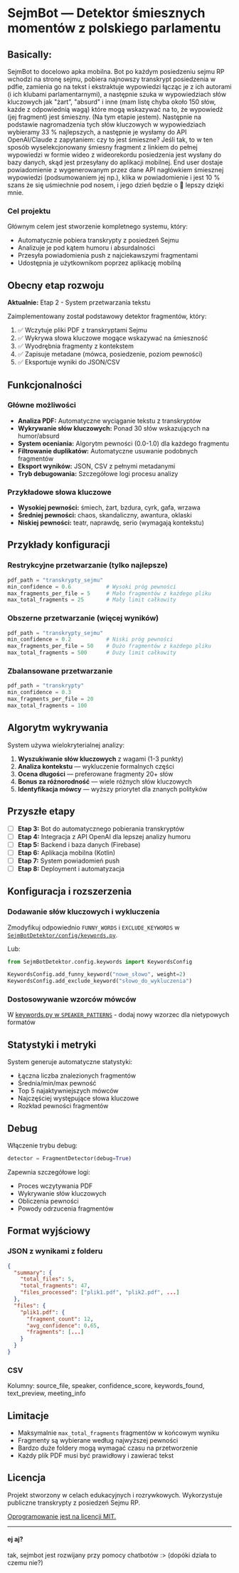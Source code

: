 # SejmBot — Detektor śmiesznych momentów z polskiego parlamentu

## Basically:
SejmBot to docelowo apka mobilna. Bot po każdym posiedzeniu sejmu RP wchodzi na stronę sejmu, pobiera najnowszy transkrypt posiedzenia w pdfie, zamienia go na tekst i ekstraktuje wypowiedzi łącząc je z ich autorami (i ich klubami parlamentarnymi), a następnie szuka w wypowiedziach słów kluczowych jak "żart”, "absurd" i inne (mam listę chyba około 150 słów, każde z odpowiednią wagą) które mogą wskazywać na to, że wypowiedź (jej fragment) jest śmieszny. (Na tym etapie jestem). Następnie na podstawie nagromadzenia tych słów kluczowych w wypowiedziach wybieramy 33 % najlepszych, a następnie je wysłamy do API OpenAI/Claude z zapytaniem: czy to jest śmieszne? Jeśli tak, to w ten sposób wyselekcjonowany śmiesny fragment z linkiem do pełnej wypowiedzi w formie wideo z wideorekordu posiedzenia jest wysłany do bazy danych, skąd jest przesyłany do aplikacji mobilnej. End user dostaje powiadomienie z wygenerowanym przez dane API nagłówkiem śmiesznej wypowiedzi (podsumowaniem jej np.), klika w powiadomienie i jest 10 % szans że się uśmiechnie pod nosem, i jego dzień będzie o 🤏 lepszy dzięki mnie.

### Cel projektu

Głównym celem jest stworzenie kompletnego systemu, który:

- Automatycznie pobiera transkrypty z posiedzeń Sejmu
- Analizuje je pod kątem humoru i absurdalności
- Przesyła powiadomienia push z najciekawszymi fragmentami
- Udostępnia je użytkownikom poprzez aplikację mobilną

## Obecny etap rozwoju

**Aktualnie:** Etap 2 - System przetwarzania tekstu

Zaimplementowany został podstawowy detektor fragmentów, który:

1. ✅ Wczytuje pliki PDF z transkryptami Sejmu
2. ✅ Wykrywa słowa kluczowe mogące wskazywać na śmieszność
3. ✅ Wyodrębnia fragmenty z kontekstem
4. ✅ Zapisuje metadane (mówca, posiedzenie, poziom pewności)
5. ✅ Eksportuje wyniki do JSON/CSV

## Funkcjonalności

### Główne możliwości

- **Analiza PDF:** Automatyczne wyciąganie tekstu z transkryptów
- **Wykrywanie słów kluczowych:** Ponad 30 słów wskazujących na humor/absurd
- **System oceniania:** Algorytm pewności (0.0-1.0) dla każdego fragmentu
- **Filtrowanie duplikatów:** Automatyczne usuwanie podobnych fragmentów
- **Eksport wyników:** JSON, CSV z pełnymi metadanymi
- **Tryb debugowania:** Szczegółowe logi procesu analizy

### Przykładowe słowa kluczowe

- **Wysokiej pewności:** śmiech, żart, bzdura, cyrk, gafa, wrzawa
- **Średniej pewności:** chaos, skandaliczny, awantura, oklaski
- **Niskiej pewności:** teatr, naprawdę, serio (wymagają kontekstu)

## Przykłady konfiguracji

### Restrykcyjne przetwarzanie (tylko najlepsze)
```python
pdf_path = "transkrypty_sejmu"
min_confidence = 0.6           # Wysoki próg pewności
max_fragments_per_file = 5     # Mało fragmentów z każdego pliku
max_total_fragments = 25       # Mały limit całkowity
```

### Obszerne przetwarzanie (więcej wyników)
```python
pdf_path = "transkrypty_sejmu"
min_confidence = 0.2           # Niski próg pewności
max_fragments_per_file = 50    # Dużo fragmentów z każdego pliku
max_total_fragments = 500      # Duży limit całkowity
```

### Zbalansowane przetwarzanie
```python
pdf_path = "transkrypty"
min_confidence = 0.3
max_fragments_per_file = 20
max_total_fragments = 100
```

## Algorytm wykrywania

System używa wielokryterialnej analizy:

1. **Wyszukiwanie słów kluczowych** z wagami (1-3 punkty)
2. **Analiza kontekstu** — wykluczenie formalnych części
3. **Ocena długości** — preferowane fragmenty 20+ słów
4. **Bonus za różnorodność** — wiele różnych słów kluczowych
5. **Identyfikacja mówcy** — wyższy priorytet dla znanych polityków

## Przyszłe etapy

- [ ] **Etap 3:** Bot do automatycznego pobierania transkryptów
- [ ] **Etap 4:** Integracja z API OpenAI dla lepszej analizy humoru
- [ ] **Etap 5:** Backend i baza danych (Firebase)
- [ ] **Etap 6:** Aplikacja mobilna (Kotlin)
- [ ] **Etap 7:** System powiadomień push
- [ ] **Etap 8:** Deployment i automatyzacja

## Konfiguracja i rozszerzenia

### Dodawanie słów kluczowych i wykluczenia
Zmodyfikuj odpowiednio `FUNNY_WORDS` i `EXCLUDE_KEYWORDS` w [`SejmBotDetektor/config/keywords.py`](https://github.com/philornot/SejmBot/blob/main/SejmBotDetektor/config/keywords.py).

Lub:
```python
from SejmBotDetektor.config.keywords import KeywordsConfig

KeywordsConfig.add_funny_keyword("nowe_słowo", weight=2)
KeywordsConfig.add_exclude_keyword("słowo_do_wykluczenia")
```

### Dostosowywanie wzorców mówców

W [keywords.py w `SPEAKER_PATTERNS`](https://github.com/philornot/SejmBot/blob/main/SejmBotDetektor/config/keywords.py) - dodaj nowy wzorzec dla nietypowych formatów


## Statystyki i metryki

System generuje automatyczne statystyki:

- Łączna liczba znalezionych fragmentów
- Średnia/min/max pewność
- Top 5 najaktywniejszych mówców
- Najczęściej występujące słowa kluczowe
- Rozkład pewności fragmentów

## Debug

Włączenie trybu debug:

```python
detector = FragmentDetector(debug=True)
```

Zapewnia szczegółowe logi:

- Proces wczytywania PDF
- Wykrywanie słów kluczowych
- Obliczenia pewności
- Powody odrzucenia fragmentów

## Format wyjściowy

### JSON z wynikami z folderu

```json
{
  "summary": {
    "total_files": 5,
    "total_fragments": 47,
    "files_processed": ["plik1.pdf", "plik2.pdf", ...]
  },
  "files": {
    "plik1.pdf": {
      "fragment_count": 12,
      "avg_confidence": 0.65,
      "fragments": [...]
    }
  }
}
```

### CSV

Kolumny: source_file, speaker, confidence_score, keywords_found, text_preview, meeting_info

## Limitacje

* Maksymalnie `max_total_fragments` fragmentów w końcowym wyniku
* Fragmenty są wybierane według najwyższej pewności
* Bardzo duże foldery mogą wymagać czasu na przetworzenie
* Każdy plik PDF musi być prawidłowy i zawierać tekst

## Licencja

Projekt stworzony w celach edukacyjnych i rozrywkowych.
Wykorzystuje publiczne transkrypty z posiedzeń Sejmu RP.

[Oprogramowanie jest na licencji MIT.](https://github.com/philornot/SejmBot/blob/main/LICENSE)

---
#### ej aj?
tak, sejmbot jest rozwijany przy pomocy chatbotów :> (dopóki działa to czemu nie?)
